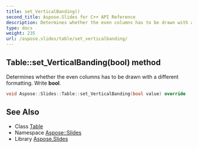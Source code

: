 ```yaml
---
title: set_VerticalBanding()
second_title: Aspose.Slides for C++ API Reference
description: Determines whether the even columns has to be drawn with a different formatting. Write bool.
type: docs
weight: 235
url: /aspose.slides/table/set_verticalbanding/
---
```

## Table::set_VerticalBanding(bool) method


Determines whether the even columns has to be drawn with a different formatting. Write **bool**.

```cpp
void Aspose::Slides::Table::set_VerticalBanding(bool value) override
```

## See Also

* Class [Table](../)
* Namespace [Aspose::Slides](../../)
* Library [Aspose.Slides](../../../)